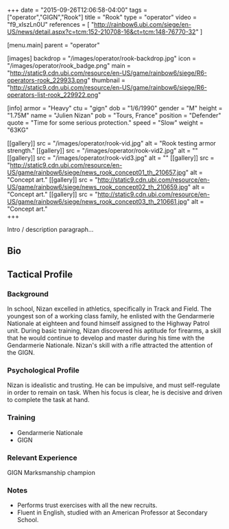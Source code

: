 +++
date = "2015-09-26T12:06:58-04:00"
tags = ["operator","GIGN","Rook"]
title = "Rook"
type = "operator"
video = "f9_xIszLn0U"
references = [
  "http://rainbow6.ubi.com/siege/en-US/news/detail.aspx?c=tcm:152-210708-16&ct=tcm:148-76770-32"
]

[menu.main]
  parent = "operator"

[images]
  backdrop = "/images/operator/rook-backdrop.jpg"
  icon = "/images/operator/rook_badge.png"
  main = "http://static9.cdn.ubi.com/resource/en-US/game/rainbow6/siege/R6-operators-rook_229933.png"
  thumbnail = "http://static9.cdn.ubi.com/resource/en-US/game/rainbow6/siege/R6-operators-list-rook_229922.png"

[info]
  armor = "Heavy"
  ctu = "gign"
  dob = "1/6/1990"
  gender = "M"
  height = "1.75M"
  name = "Julien Nizan"
  pob = "Tours, France"
  position = "Defender"
  quote = "Time for some serious protection."
  speed = "Slow"
  weight = "63KG"

[[gallery]]
  src = "/images/operator/rook-vid.jpg"
  alt = "Rook testing armor strength."
[[gallery]]
  src = "/images/operator/rook-vid2.jpg"
  alt = ""
[[gallery]]
  src = "/images/operator/rook-vid3.jpg"
  alt = ""
[[gallery]]
  src = "http://static9.cdn.ubi.com/resource/en-US/game/rainbow6/siege/news_rook_concept01_th_210657.jpg"
  alt = "Concept art."
[[gallery]]
  src = "http://static9.cdn.ubi.com/resource/en-US/game/rainbow6/siege/news_rook_concept02_th_210659.jpg"
  alt = "Concept art."
[[gallery]]
  src = "http://static9.cdn.ubi.com/resource/en-US/game/rainbow6/siege/news_rook_concept03_th_210661.jpg"
  alt = "Concept art."  
+++

Intro / description paragraph...<!--more-->

## Bio

## Tactical Profile

### Background

In school, Nizan excelled in athletics, specifically in Track and Field. The youngest son of a working class family, he enlisted with the Gendarmerie Nationale at eighteen and found himself assigned to the Highway Patrol unit. During basic training, Nizan discovered his aptitude for firearms, a skill that he would continue to develop and master during his time with the Gendarmerie Nationale. Nizan's skill with a rifle attracted the attention of the GIGN.

### Psychological Profile

Nizan is idealistic and trusting. He can be impulsive, and must self-regulate in order to remain on task. When his focus is clear, he is decisive and driven to complete the task at hand.

### Training

* Gendarmerie Nationale
* GIGN

### Relevant Experience

GIGN Marksmanship champion

### Notes

* Performs trust exercises with all the new recruits.
* Fluent in English, studied with an American Professor at Secondary School.
